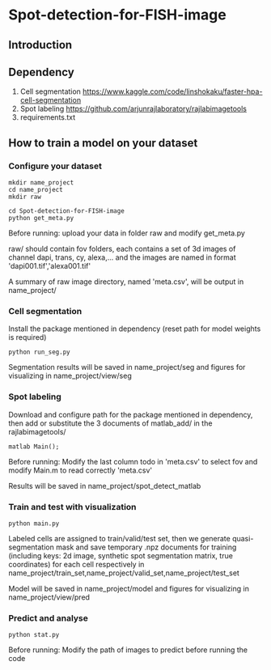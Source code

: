 # Spot-detection-for-FISH-image
## Introduction

## Dependency

1. Cell segmentation https://www.kaggle.com/code/linshokaku/faster-hpa-cell-segmentation
2. Spot labeling https://github.com/arjunrajlaboratory/rajlabimagetools
3. requirements.txt

## How to train a model on your dataset
### Configure your dataset

```
mkdir name_project
cd name_project
mkdir raw 

cd Spot-detection-for-FISH-image
python get_meta.py
```
Before running: upload your data in folder raw and modify get_meta.py

raw/ should contain fov folders, each contains a set of 3d images of channel dapi, trans, cy, alexa,... and the images are named in format 'dapi001.tif','alexa001.tif'

A summary of raw image directory, named 'meta.csv', will be output in name_project/

### Cell segmentation
Install the package mentioned in dependency (reset path for model weights is required)
```
python run_seg.py
```
Segmentation results will be saved in name_project/seg and figures for visualizing in name_project/view/seg

### Spot labeling
Download and configure path for the package mentioned in dependency, then add or substitute the 3 documents of matlab_add/ in the rajlabimagetools/
```
matlab Main();
```
Before running: Modify the last column todo in 'meta.csv' to select fov and modify Main.m to read correctly 'meta.csv'  

Results will be saved in name_project/spot_detect_matlab

### Train and test with visualization
```
python main.py
```
Labeled cells are assigned to train/valid/test set, then we generate quasi-segmentation mask and save temporary .npz documents for training (including keys: 2d image, synthetic spot segmentation matrix, true coordinates) for each cell respectively in name_project/train_set,name_project/valid_set,name_project/test_set

Model will be saved in name_project/model and figures for visualizing in name_project/view/pred

### Predict and analyse
```
python stat.py
```
Before running: Modify the path of images to predict before running the code

